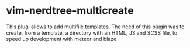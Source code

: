 # vim-nerdtree-multicreate

This plugi allows to add multifile templates. The need of this plugin was to create, from a template, a directory with an HTML, JS and SCSS file, to speed up development with meteor and blaze
